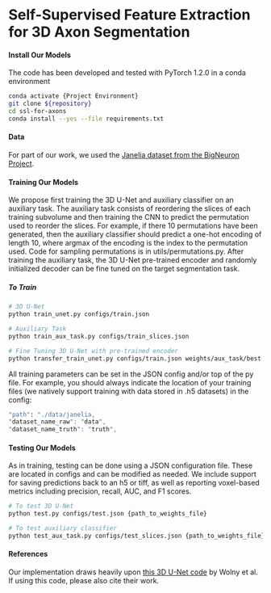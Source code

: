 # Self-Supervised Feature Extraction for 3D Axon Segmentation 

#### Install Our Models

The code has been developed and tested with PyTorch 1.2.0 in a conda environment

```bash
conda activate {Project Environment}
git clone ${repository}
cd ssl-for-axons
conda install --yes --file requirements.txt
```

#### Data

For part of our work, we used the [Janelia dataset from the BigNeuron Project](https://github.com/BigNeuron/Data/releases/tag/Gold166_v1).

#### Training Our Models
We propose first training the 3D U-Net and auxiliary classifier on an auxiliary task. The auxiliary task consists of reordering the slices of each training subvolume and then training the CNN to predict the permutation used to reorder the slices. For example, if there 10 permutations have been generated, then the auxiliary classifier should predict a one-hot encoding of length 10, where argmax of the encoding is the index to the permutation used. Code for sampling permutations is in utils/permutations.py. After training the auxiliary task, the 3D U-Net pre-trained encoder and randomly initialized decoder can be fine tuned on the target segmentation task.

##### To Train

```bash
# 3D U-Net
python train_unet.py configs/train.json

# Auxiliary Task
python train_aux_task.py configs/train_slices.json

# Fine Tuning 3D U-Net with pre-trained encoder 
python transfer_train_unet.py configs/train.json weights/aux_task/best.ckpt
```

All training parameters can be set in the JSON config and/or top of the py file. For example, you should always indicate the location of your training files (we natively support training with data stored in .h5 datasets) in the config:

```bash
"path": "./data/janelia,
"dataset_name_raw": "data",
"dataset_name_truth": "truth",
```

#### Testing Our Models 
As in training, testing can be done using a JSON configuration file. These are located in configs and can be modified as needed. We include support for saving predictions back to an h5 or tiff, as well as reporting voxel-based metrics including precision, recall, AUC, and F1 scores.

```bash
# To test 3D U-Net
python test.py configs/test.json {path_to_weights_file}

# To test auxiliary classifier
python test_aux_task.py configs/test_slices.json {path_to_weights_file}
``` 

#### References
Our implementation draws heavily upon [this 3D U-Net code](https://github.com/wolny/pytorch-3dunet) by Wolny et al. If using this code, please also cite their work.
